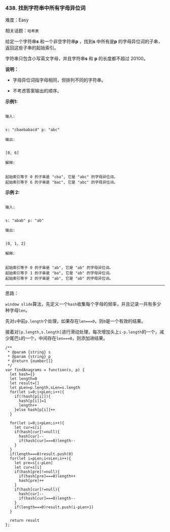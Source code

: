 ### 438. 找到字符串中所有字母异位词

难度：Easy

相关话题：`哈希表`

给定一个字符串**s** 和一个非空字符串**p** ，找到**s** 中所有是**p** 的字母异位词的子串，返回这些子串的起始索引。



字符串只包含小写英文字母，并且字符串**s** 和 **p** 的长度都不超过 20100。



**说明：** 




* 字母异位词指字母相同，但排列不同的字符串。

* 不考虑答案输出的顺序。





**示例1:** 



```

输入:


s: "cbaebabacd" p: "abc"

输出:


[0, 6]

解释:


起始索引等于 0 的子串是 "cba", 它是 "abc" 的字母异位词。
起始索引等于 6 的子串是 "bac", 它是 "abc" 的字母异位词。
```


**示例 2:** 



```

输入:


s: "abab" p: "ab"

输出:


[0, 1, 2]

解释:


起始索引等于 0 的子串是 "ab", 它是 "ab" 的字母异位词。
起始索引等于 1 的子串是 "ba", 它是 "ab" 的字母异位词。
起始索引等于 2 的子串是 "ab", 它是 "ab" 的字母异位词。
```



-----

思路：

`window slide`算法，先定义一个`hash`收集每个字母的频率，并且记录一共有多少种字母`len`。

先对`s`中前`p.length`个处理，如果存在`len===0`，则`0`是一个有效的结果。

接着对`[p.length,s.length]`进行滑动处理，每次增加头上`i-p.length`的一个，减少尾巴`i`的一个，中间存在`len===0`，则添加进结果。
```
/**
 * @param {string} s
 * @param {string} p
 * @return {number[]}
 */
var findAnagrams = function(s, p) {
  let hash={}
  let length=0
  let result=[]
  let pLen=p.length,sLen=s.length
  for(let i=0;i<pLen;i++){
    if(!hash[p[i]]){
      hash[p[i]]=1
      length++
    }else hash[p[i]]++
  }
  
  for(let i=0;i<pLen;i++){
    let cur=s[i]
    if(hash[cur]!=null){
      hash[cur]--
      if(hash[cur]===0)length--
    }
  }
  if(length===0)result.push(0)
  for(let i=pLen;i<sLen;i++){
    let pre=s[i-pLen]
    let cur=s[i]
    if(hash[pre]!=null){
      if(hash[pre]===0)length++
      hash[pre]++
    }
    if(hash[cur]!=null){
      hash[cur]--
      if(hash[cur]===0)length--
    }
    if(length===0)result.push(i-pLen+1)
  }

  return result
};
```

